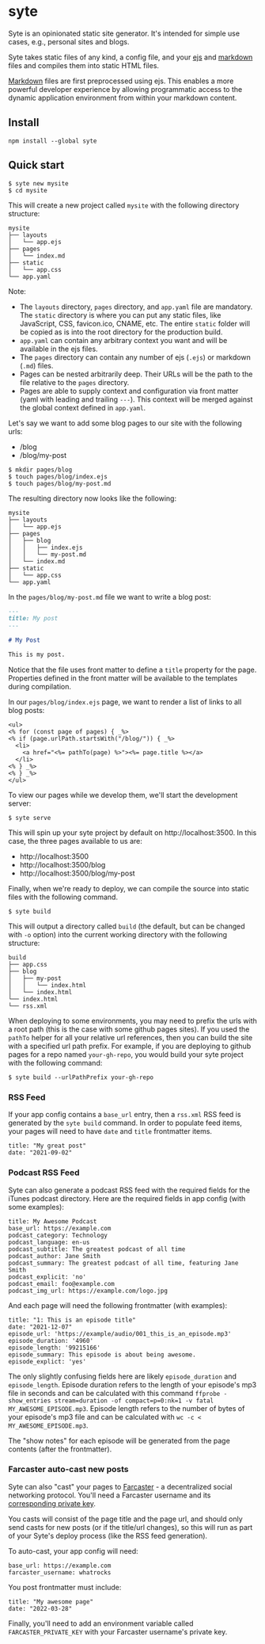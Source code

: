 # syte

Syte is an opinionated static site generator. It's intended for simple use cases, e.g., personal sites and blogs.

Syte takes static files of any kind, a config file, and your [ejs](https://ejs.co) and [markdown](https://www.markdownguide.org) files and compiles them into static HTML files.

[Markdown](https://www.markdownguide.org) files are first preprocessed using ejs. This enables a more powerful developer experience by allowing programmatic access to the dynamic application environment from within your markdown content.

## Install

```
npm install --global syte
```

## Quick start

```
$ syte new mysite
$ cd mysite
```

This will create a new project called `mysite` with the following directory structure:

```
mysite
├── layouts
│   └── app.ejs
├── pages
│   └── index.md
├── static
│   └── app.css
└── app.yaml
```

Note:

* The `layouts` directory, `pages` directory, and `app.yaml` file are mandatory. The `static` directory is where you can put any static files, like JavaScript, CSS, favicon.ico, CNAME, etc. The entire `static` folder will be copied as is into the root directory for the production build.
* `app.yaml` can contain any arbitrary context you want and will be available in the ejs files.
* The `pages` directory can contain any number of ejs (`.ejs`) or markdown (`.md`) files.
* Pages can be nested arbitrarily deep. Their URLs will be the path to the file relative to the `pages` directory.
* Pages are able to supply context and configuration via front matter (yaml with leading and trailing `---`). This context will be merged against the global context defined in `app.yaml`.

Let's say we want to add some blog pages to our site with the following urls:

* /blog
* /blog/my-post

```
$ mkdir pages/blog
$ touch pages/blog/index.ejs
$ touch pages/blog/my-post.md
```

The resulting directory now looks like the following:

```
mysite
├── layouts
│   └── app.ejs
├── pages
│   ├── blog
│   │   ├── index.ejs
│   │   └── my-post.md
│   └── index.md
├── static
│   └── app.css
└── app.yaml
```

In the `pages/blog/my-post.md` file we want to write a blog post:

```md
---
title: My post
---

# My Post

This is my post.
```

Notice that the file uses front matter to define a `title` property for the page. Properties defined in the front matter will be available to the templates during compilation.

In our `pages/blog/index.ejs` page, we want to render a list of links to all blog posts:

```ejs
<ul>
<% for (const page of pages) { _%>
<% if (page.urlPath.startsWith("/blog/")) { _%>
  <li>
    <a href="<%= pathTo(page) %>"><%= page.title %></a>
  </li>
<% } _%>
<% } _%>
</ul>
```

To view our pages while we develop them, we'll start the development server:

```
$ syte serve
```

This will spin up your syte project by default on http://localhost:3500. In this case, the three pages available to us are:

* http://localhost:3500
* http://localhost:3500/blog
* http://localhost:3500/blog/my-post

Finally, when we're ready to deploy, we can compile the source into static files with the following command.

```
$ syte build
```

This will output a directory called `build` (the default, but can be changed with `-o` option) into the current working directory with the following structure:

```
build
├── app.css
├── blog
│   ├── my-post
│   │   └── index.html
│   └── index.html
└── index.html
└── rss.xml
```

When deploying to some environments, you may need to prefix the urls with a root path (this is the case with some github pages sites). If you used the `pathTo` helper for all your relative url references, then you can build the site with a specified url path prefix. For example, if you are deploying to github pages for a repo named `your-gh-repo`, you would build your syte project with the following command:

```
$ syte build --urlPathPrefix your-gh-repo
```

### RSS Feed

If your app config contains a `base_url` entry, then a `rss.xml` RSS feed is generated by the `syte build` command. In order to populate feed items, your pages will need to have `date` and `title` frontmatter items.

```
title: "My great post"
date: "2021-09-02"
```

### Podcast RSS Feed

Syte can also generate a podcast RSS feed with the required fields for the iTunes podcast directory. Here are the required fields in app config (with some examples):

```
title: My Awesome Podcast
base_url: https://example.com
podcast_category: Technology
podcast_language: en-us
podcast_subtitle: The greatest podcast of all time
podcast_author: Jane Smith
podcast_summary: The greatest podcast of all time, featuring Jane Smith
podcast_explicit: 'no'
podcast_email: foo@example.com
podcast_img_url: https://example.com/logo.jpg
```

And each page will need the following frontmatter (with examples):

```
title: "1: This is an episode title"
date: "2021-12-07"
episode_url: 'https://example/audio/001_this_is_an_episode.mp3'
episode_duration: '4960'
episode_length: '99215166'
episode_summary: This episode is about being awesome.
episode_explict: 'yes'
```

The only slightly confusing fields here are likely `episode_duration` and `episode_length`. Episode duration refers to the length of your episode's mp3 file in seconds and can be calculated with this command `ffprobe -show_entries stream=duration -of compact=p=0:nk=1 -v fatal MY_AWESOME_EPISODE.mp3`. Episode length refers to the number of bytes of your episode's mp3 file and can be calculated with `wc -c < MY_AWESOME_EPISODE.mp3`.

The "show notes" for each episode will be generated from the page contents (after the frontmatter).

### Farcaster auto-cast new posts

Syte can also "cast" your pages to [Farcaster](https://farcaster.xyz) - a decentralized social networking protocol. You'll need a Farcaster username and its [corresponding private key](https://farcasterxyz.notion.site/Find-your-Farcaster-private-key-c409a0c2b036467d8f5172ff8df3bc9d).

You casts will consist of the page title and the page url, and should only send casts for new posts (or if the title/url changes), so this will run as part of your Syte's deploy process (like the RSS feed generation).

To auto-cast, your app config will need:
```
base_url: https://example.com
farcaster_username: whatrocks
```

You post frontmatter must include:
```
title: "My awesome page"
date: "2022-03-28"
```

Finally, you'll need to add an environment variable called `FARCASTER_PRIVATE_KEY` with your Farcaster username's private key.

